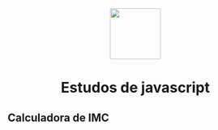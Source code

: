 <div align="center" > <img width="100vw" src="https://img.icons8.com/external-flaticons-lineal-color-flat-icons/344/external-javascript-computer-programming-icons-flaticons-lineal-color-flat-icons-2.png"/>
 <h1 align="center"><strong>Estudos de javascript</b></strong></h1></div>
 
 <h2>Calculadora de IMC</h2
![tela_calculadoraIMC](https://user-images.githubusercontent.com/56762847/177822421-4ecbae45-2ec8-407c-8264-81b3aebdc1b3.png)
